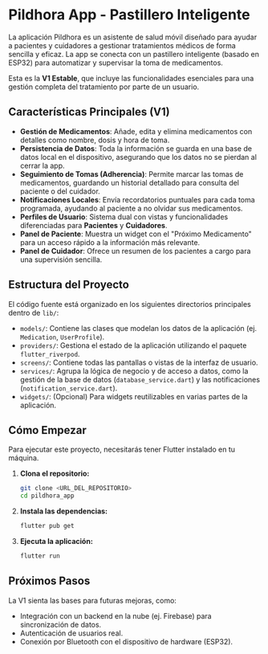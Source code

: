# Pildhora App - Pastillero Inteligente

La aplicación Pildhora es un asistente de salud móvil diseñado para ayudar a pacientes y cuidadores a gestionar tratamientos médicos de forma sencilla y eficaz. La app se conecta con un pastillero inteligente (basado en ESP32) para automatizar y supervisar la toma de medicamentos.

Esta es la **V1 Estable**, que incluye las funcionalidades esenciales para una gestión completa del tratamiento por parte de un usuario.

## Características Principales (V1)

- **Gestión de Medicamentos**: Añade, edita y elimina medicamentos con detalles como nombre, dosis y hora de toma.
- **Persistencia de Datos**: Toda la información se guarda en una base de datos local en el dispositivo, asegurando que los datos no se pierdan al cerrar la app.
- **Seguimiento de Tomas (Adherencia)**: Permite marcar las tomas de medicamentos, guardando un historial detallado para consulta del paciente o del cuidador.
- **Notificaciones Locales**: Envía recordatorios puntuales para cada toma programada, ayudando al paciente a no olvidar sus medicamentos.
- **Perfiles de Usuario**: Sistema dual con vistas y funcionalidades diferenciadas para **Pacientes** y **Cuidadores**.
- **Panel de Paciente**: Muestra un widget con el "Próximo Medicamento" para un acceso rápido a la información más relevante.
- **Panel de Cuidador**: Ofrece un resumen de los pacientes a cargo para una supervisión sencilla.

## Estructura del Proyecto

El código fuente está organizado en los siguientes directorios principales dentro de `lib/`:

- `models/`: Contiene las clases que modelan los datos de la aplicación (ej. `Medication`, `UserProfile`).
- `providers/`: Gestiona el estado de la aplicación utilizando el paquete `flutter_riverpod`.
- `screens/`: Contiene todas las pantallas o vistas de la interfaz de usuario.
- `services/`: Agrupa la lógica de negocio y de acceso a datos, como la gestión de la base de datos (`database_service.dart`) y las notificaciones (`notification_service.dart`).
- `widgets/`: (Opcional) Para widgets reutilizables en varias partes de la aplicación.

## Cómo Empezar

Para ejecutar este proyecto, necesitarás tener Flutter instalado en tu máquina.

1.  **Clona el repositorio:**
    ```sh
    git clone <URL_DEL_REPOSITORIO>
    cd pildhora_app
    ```

2.  **Instala las dependencias:**
    ```sh
    flutter pub get
    ```

3.  **Ejecuta la aplicación:**
    ```sh
    flutter run
    ```

## Próximos Pasos

La V1 sienta las bases para futuras mejoras, como:

- Integración con un backend en la nube (ej. Firebase) para sincronización de datos.
- Autenticación de usuarios real.
- Conexión por Bluetooth con el dispositivo de hardware (ESP32).